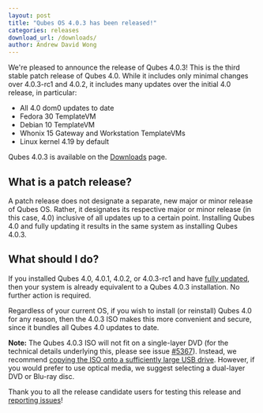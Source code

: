 ```yaml
---
layout: post
title: "Qubes OS 4.0.3 has been released!"
categories: releases
download_url: /downloads/
author: Andrew David Wong
---
```


We're pleased to announce the release of Qubes 4.0.3! This is the third
stable patch release of Qubes 4.0. While it includes only minimal
changes over 4.0.3-rc1 and 4.0.2, it includes many updates over the
initial 4.0 release, in particular:

- All 4.0 dom0 updates to date
- Fedora 30 TemplateVM
- Debian 10 TemplateVM
- Whonix 15 Gateway and Workstation TemplateVMs
- Linux kernel 4.19 by default

Qubes 4.0.3 is available on the [Downloads] page.


What is a patch release?
------------------------

A patch release does not designate a separate, new major or minor release of Qubes OS.
Rather, it designates its respective major or minor release (in this
case, 4.0) inclusive of all updates up to a certain point. Installing
Qubes 4.0 and fully updating it results in the same system as installing
Qubes 4.0.3.


What should I do?
-----------------

If you installed Qubes 4.0, 4.0.1, 4.0.2, or 4.0.3-rc1 and have [fully
updated], then your system is already equivalent to a Qubes 4.0.3
installation. No further action is required.

Regardless of your current OS, if you wish to install (or reinstall)
Qubes 4.0 for any reason, then the 4.0.3 ISO makes this more convenient
and secure, since it bundles all Qubes 4.0 updates to date.

**Note:** The Qubes 4.0.3 ISO will not fit on a single-layer DVD (for
the technical details underlying this, please see issue [#5367]).
Instead, we recommend [copying the ISO onto a sufficiently large USB
drive][copy-iso]. However, if you would prefer to use optical media, we
suggest selecting a dual-layer DVD or Blu-ray disc.

Thank you to all the release candidate users for testing this release
and [reporting issues][reporting-bugs]!


[Downloads]: /downloads/
[fully updated]: /doc/updating-qubes-os/
[reporting-bugs]: /doc/issue-tracking/
[#5367]: https://github.com/QubesOS/qubes-issues/issues/5367
[copy-iso]: https://qubes-doc-rst.readthedocs.io/en/latest/user/downloading-installing-upgrading/installation-guide.html#copying-the-iso-onto-the-installation-medium
